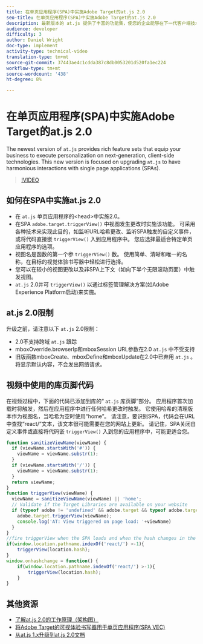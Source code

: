 ```yaml
---
title: 在单页应用程序(SPA)中实施Adobe Target的at.js 2.0
seo-title: 在单页应用程序(SPA)中实施Adobe Target的at.js 2.0
description: 最新版本的 at.js 提供了丰富的功能集，使您的企业能够在下一代客户端技术上实现个性化。这个新版本着重升级了 at.js 以与单页应用程序 (SPA) 进行良性的交互。
audience: developer
difficulty: 3
author: Daniel Wright
doc-type: implement
activity-type: technical-video
translation-type: tm+mt
source-git-commit: 37443ae4c1cdda387c8db0053201d520fa1ec224
workflow-type: tm+mt
source-wordcount: '438'
ht-degree: 8%

---
```



# 在单页应用程序(SPA)中实施Adobe Target的at.js 2.0

The newest version of `at.js` provides rich feature sets that equip your business to execute personalization on next-generation, client-side technologies. This new version is focused on upgrading `at.js` to have harmonious interactions with single page applications (SPAs).

>[!VIDEO](https://video.tv.adobe.com/v/26248?quality=12)

## 如何在SPA中实施at.js 2.0

* 在 `at.js` 单页应用程序的&lt;head>中实施2.0。
* 在SPA `adobe.target.triggerView()` 中视图发生更改时实施该功能。 可采用各种技术来实现此目的，如监听URL哈希更改、监听SPA触发的自定义事件，或将代码直接嵌 `triggerView()` 入到应用程序中。 您应选择最适合特定单页应用程序的选项。
* 视图名是函数的第一个参 `triggerView()` 数。 使用简单、清晰和唯一的名称，在目标的视觉体验书写器中轻松进行选择。
* 您可以在较小的视图更改以及非SPA上下文（如向下半个无限滚动页面）中触发视图。
* `at.js` 2.0并可 `triggerView()` 以通过标签管理解决方案(如Adobe Experience Platform启动)来实施。

## at.js 2.0限制

升级之前，请注意以下 `at.js` 2.0限制：

* 2.0不支持跨域 `at.js` 跟踪
* mboxOverride.browserIp和mboxSession URL参数在2.0 `at.js` 中不受支持
* 旧版函数mboxCreate、mboxDefine和mboxUpdate在2.0中已弃用 `at.js` 。将显示默认内容，不会发出网络请求。

## 视频中使用的库页脚代码

在视频过程中，下面的代码已添加到库的“ `at.js` 库页脚”部分。 应用程序首次加载时将触发，然后在应用程序中进行任何哈希更改时触发。 它使用哈希的清理版本作为视图名，当哈希为空时使用“home”。 请注意，要识别SPA，代码会在URL中查找“react/”文本，该文本很可能需要在您的网站上更新。 请记住，SPA关闭自定义事件或直接将代码嵌 `triggerView()` 入到您的应用程序中，可能更适合您。

```javascript
function sanitizeViewName(viewName) {
  if (viewName.startsWith('#')) {
    viewName = viewName.substr(1);
  }
  if (viewName.startsWith('/')) {
    viewName = viewName.substr(1);
  }
  return viewName;
}
function triggerView(viewName) {
  viewName = sanitizeViewName(viewName) || 'home';
  // Validate if the Target Libraries are available on your website
  if (typeof adobe != 'undefined' && adobe.target && typeof adobe.target.triggerView === 'function') {
    adobe.target.triggerView(viewName);
    console.log('AT: View triggered on page load: '+viewName)
  }
}
//fire triggerView when the SPA loads and when the hash changes in the SPA
if(window.location.pathname.indexOf('react/') >-1){
    triggerView(location.hash);
}
window.onhashchange = function() {
    if(window.location.pathname.indexOf('react/') >-1){
        triggerView(location.hash);
    }
}
```

## 其他资源

* [了解at.js 2.0的工作原理（架构图）](understanding-how-atjs-20-works.md)
* [将Adobe Target的可视体验书写器用于单页应用程序(SPA VEC)](../experiences/use-the-visual-experience-composer-for-single-page-applications.md)
* [从at.js 1.x升级到at.js 2.0文档](https://docs.adobe.com/content/help/en/target/using/implement-target/client-side/upgrading-from-atjs-1x-to-atjs-20.html)